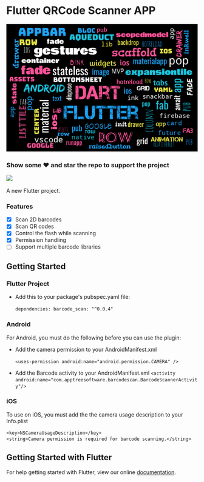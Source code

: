 # Flutter QRCode Scanner APP

![Image](fd.png)

### Show some :heart: and star the repo to support the project

<img src="https://thumbs.gfycat.com/BountifulIdenticalBumblebee-size_restricted.gif">

A new Flutter project.

### Features

* [x] Scan 2D barcodes
* [x] Scan QR codes
* [x] Control the flash while scanning
* [x] Permission handling
* [ ] Support multiple barcode libraries

## Getting Started

### Flutter Project

* Add this to your package's pubspec.yaml file:

  `dependencies: barcode_scan: "^0.0.4"`

### Android

For Android, you must do the following before you can use the plugin:

* Add the camera permission to your AndroidManifest.xml

  `<uses-permission android:name="android.permission.CAMERA" />`

* Add the Barcode activity to your AndroidManifest.xml
  `<activity android:name="com.apptreesoftware.barcodescan.BarcodeScannerActivity"/>`

### iOS

To use on iOS, you must add the the camera usage description to your Info.plist

    <key>NSCameraUsageDescription</key>
    <string>Camera permission is required for barcode scanning.</string>

## Getting Started with Flutter

For help getting started with Flutter, view our online
[documentation](https://flutter.io/).
